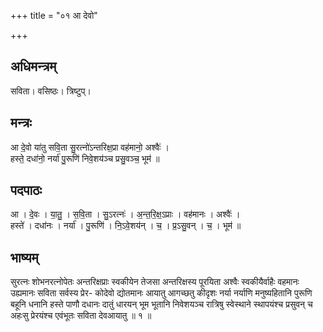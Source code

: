 +++
title = "०१ आ देवो"

+++
## अधिमन्त्रम्
सविता। वसिष्ठः। त्रिष्टुप्।

## मन्त्रः
आ दे॒वो या॑तु सवि॒ता सु॒रत्नो॑ऽन्तरिक्ष॒प्रा वह॑मानो॒ अश्वैः॑ ।  
हस्ते॒ दधा॑नो॒ नर्या॑ पु॒रूणि॑ निवे॒शय॑ञ्च प्रसु॒वञ्च॒ भूम॑ ॥

## पदपाठः
आ । दे॒वः । या॒तु॒ । स॒वि॒ता । सु॒ऽरत्नः॑ । अ॒न्त॒रि॒क्ष॒ऽप्राः । वह॑मानः । अश्वैः॑ ।  
हस्ते॑ । दधा॑नः । नर्या॑ । पु॒रूणि॑ । नि॒ऽवे॒शय॑न् । च॒ । प्र॒ऽसु॒वन् । च॒ । भूम॑ ॥

## भाष्यम्
सुरत्नः शोभनरत्नोपेतः अन्तरिक्षप्राः स्वकीयेन तेजसा अन्तरिक्षस्य पूरयिता अश्वैः स्वकीयैर्वाहैः वहमानः उह्यमानः सविता सर्वस्य प्रेर- कोदेवो द्योतमानः आयातु आगच्छतु कीदृशः नर्या नर्याणि मनुष्यहितानि पुरूणि बहूनि धनानि हस्ते पाणौ दधानः दातुं धारयन् भूम भूतानि निवेशयञ्च रात्रिषु स्वेस्थाने स्थापयंश्च प्रसुवन् च अहःसु प्रेरयंश्च एवंभूतः सविता देवआयातु ॥ १ ॥
